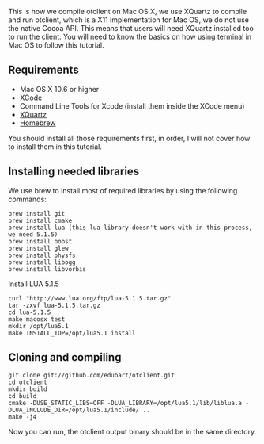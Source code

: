 This is how we compile otclient on Mac OS X, we use XQuartz to compile and run otclient, which is a X11 implementation for Mac OS, we do not use the native Cocoa API. This means that users will need XQuartz installed too to run the client. You will need to know the basics on how using terminal in Mac OS to follow this tutorial.

## Requirements
* Mac OS X 10.6 or higher
* [XCode](https://developer.apple.com/xcode/) 
* Command Line Tools for Xcode (install them inside the XCode menu)
* [XQuartz](http://xquartz.macosforge.org/landing/)
* [Homebrew](http://mxcl.github.com/homebrew/)

You should install all those requirements first, in order, I will not cover how to install them in this tutorial.

## Installing needed libraries

We use brew to install most of required libraries by using the following commands:

```
brew install git
brew install cmake
brew install lua (this lua library doesn't work with in this process, we need 5.1.5)
brew install boost
brew install glew
brew install physfs
brew install libogg
brew install libvorbis
```
Install LUA 5.1.5

```
curl "http://www.lua.org/ftp/lua-5.1.5.tar.gz"
tar -zxvf lua-5.1.5.tar.gz
cd lua-5.1.5
make macosx test
mkdir /opt/lua5.1
make INSTALL_TOP=/opt/lua5.1 install
```
## Cloning and compiling 

```
git clone git://github.com/edubart/otclient.git
cd otclient
mkdir build
cd build
cmake -DUSE_STATIC_LIBS=OFF -DLUA_LIBRARY=/opt/lua5.1/lib/liblua.a -DLUA_INCLUDE_DIR=/opt/lua5.1/include/ ..
make -j4
```

Now you can run, the otclient output binary should be in the same directory.